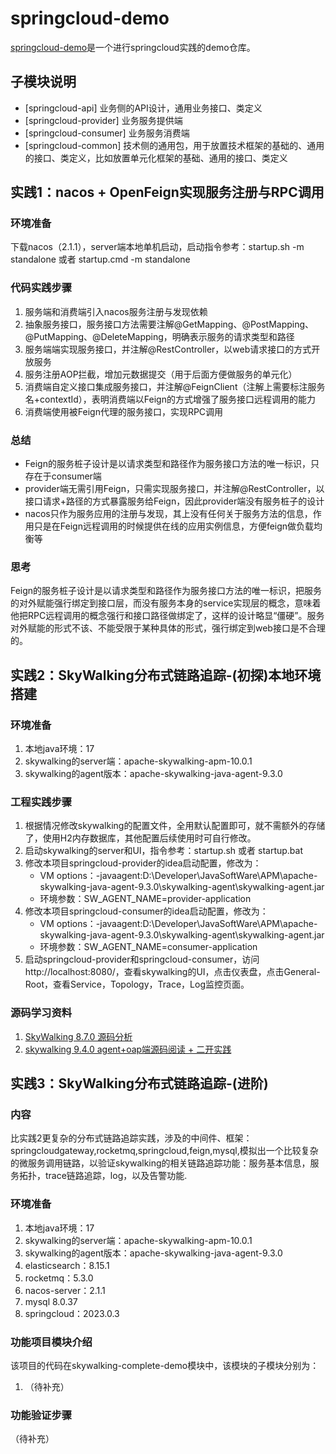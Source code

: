 # springcloud-demo
[springcloud-demo](https://github.com/XianReallyHot-ZZH/springcloud-demo)是一个进行springcloud实践的demo仓库。

## 子模块说明
* [springcloud-api] 业务侧的API设计，通用业务接口、类定义
* [springcloud-provider] 业务服务提供端
* [springcloud-consumer] 业务服务消费端
* [springcloud-common] 技术侧的通用包，用于放置技术框架的基础的、通用的接口、类定义，比如放置单元化框架的基础、通用的接口、类定义

## 实践1：nacos + OpenFeign实现服务注册与RPC调用
### 环境准备
下载nacos（2.1.1），server端本地单机启动，启动指令参考：startup.sh -m standalone 或者 startup.cmd -m standalone

### 代码实践步骤
1. 服务端和消费端引入nacos服务注册与发现依赖
2. 抽象服务接口，服务接口方法需要注解@GetMapping、@PostMapping、@PutMapping、@DeleteMapping，明确表示服务的请求类型和路径
3. 服务端端实现服务接口，并注解@RestController，以web请求接口的方式开放服务
4. 服务注册AOP拦截，增加元数据提交（用于后面方便做服务的单元化）
5. 消费端自定义接口集成服务接口，并注解@FeignClient（注解上需要标注服务名+contextId），表明消费端以Feign的方式增强了服务接口远程调用的能力
6. 消费端使用被Feign代理的服务接口，实现RPC调用

### 总结
* Feign的服务桩子设计是以请求类型和路径作为服务接口方法的唯一标识，只存在于consumer端
* provider端无需引用Feign，只需实现服务接口，并注解@RestController，以接口请求+路径的方式暴露服务给Feign，因此provider端没有服务桩子的设计
* nacos只作为服务应用的注册与发现，其上没有任何关于服务方法的信息，作用只是在Feign远程调用的时候提供在线的应用实例信息，方便feign做负载均衡等

### 思考
Feign的服务桩子设计是以请求类型和路径作为服务接口方法的唯一标识，把服务的对外赋能强行绑定到接口层，而没有服务本身的service实现层的概念，意味着他把RPC远程调用的概念强行和接口路径做绑定了，这样的设计略显“僵硬”。服务对外赋能的形式不该、不能受限于某种具体的形式，强行绑定到web接口是不合理的。


## 实践2：SkyWalking分布式链路追踪-(初探)本地环境搭建
### 环境准备
1. 本地java环境：17
2. skywalking的server端：apache-skywalking-apm-10.0.1
3. skywalking的agent版本：apache-skywalking-java-agent-9.3.0

### 工程实践步骤
1. 根据情况修改skywalking的配置文件，全用默认配置即可，就不需额外的存储了，使用H2内存数据库，其他配置后续使用时可自行修改。
2. 启动skywalking的server和UI，指令参考：startup.sh 或者 startup.bat
3. 修改本项目springcloud-provider的idea启动配置，修改为：
   * VM options：-javaagent:D:\Developer\JavaSoftWare\APM\apache-skywalking-java-agent-9.3.0\skywalking-agent\skywalking-agent.jar
   * 环境参数：SW_AGENT_NAME=provider-application
4. 修改本项目springcloud-consumer的idea启动配置，修改为：
   * VM options：-javaagent:D:\Developer\JavaSoftWare\APM\apache-skywalking-java-agent-9.3.0\skywalking-agent\skywalking-agent.jar
   * 环境参数：SW_AGENT_NAME=consumer-application
5. 启动springcloud-provider和springcloud-consumer，访问http://localhost:8080/，查看skywalking的UI，点击仪表盘，点击General-Root，查看Service，Topology，Trace，Log监控页面。

### 源码学习资料
1. [SkyWalking 8.7.0 源码分析](https://skywalking.apache.org/zh/2022-03-25-skywalking-source-code-analyzation/)
2. [skywalking 9.4.0 agent+oap端源码阅读 + 二开实践](https://www.bilibili.com/video/BV1em421p7Jx/?spm_id_from=333.1007.top_right_bar_window_custom_collection.content.click&vd_source=bd1d4ea3f41e640817a8b79aa2cb267a)



## 实践3：SkyWalking分布式链路追踪-(进阶)
### 内容
比实践2更复杂的分布式链路追踪实践，涉及的中间件、框架：springcloudgateway,rocketmq,springcloud,feign,mysql,模拟出一个比较复杂的微服务调用链路，以验证skywalking的相关链路追踪功能：服务基本信息，服务拓扑，trace链路追踪，log，以及告警功能.

### 环境准备
1. 本地java环境：17
2. skywalking的server端：apache-skywalking-apm-10.0.1
3. skywalking的agent版本：apache-skywalking-java-agent-9.3.0
4. elasticsearch：8.15.1
5. rocketmq：5.3.0
6. nacos-server：2.1.1
7. mysql 8.0.37
8. springcloud：2023.0.3

### 功能项目模块介绍
该项目的代码在skywalking-complete-demo模块中，该模块的子模块分别为：
1. （待补充）

### 功能验证步骤
（待补充）


